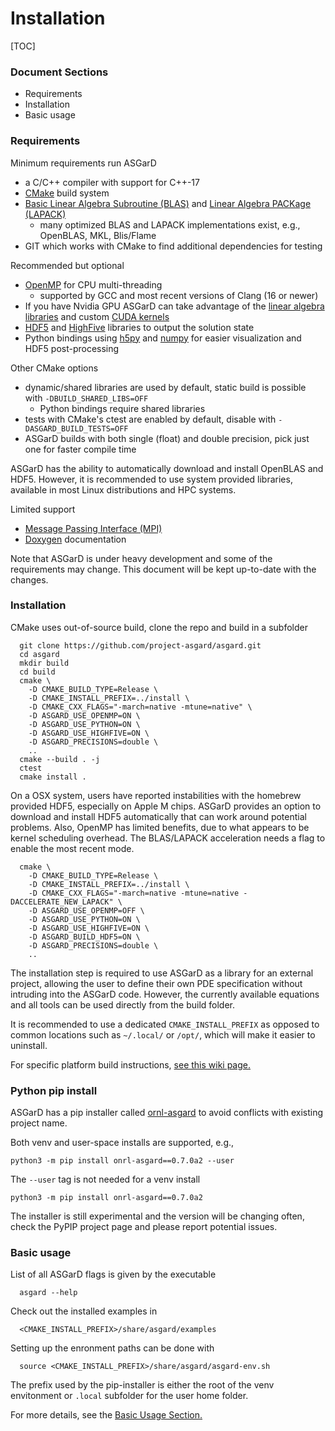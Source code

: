 # Installation

[TOC]

### Document Sections
* Requirements
* Installation
* Basic usage


### Requirements

Minimum requirements run ASGarD
* a C/C++ compiler with support for C++-17
* [CMake](https://cmake.org/) build system
* [Basic Linear Algebra Subroutine (BLAS)](https://en.wikipedia.org/wiki/Basic_Linear_Algebra_Subprograms) and [Linear Algebra PACKage (LAPACK)](http://www.netlib.org/lapack/)
    * many optimized BLAS and LAPACK implementations exist, e.g., OpenBLAS, MKL, Blis/Flame
* GIT which works with CMake to find additional dependencies for testing

Recommended but optional
* [OpenMP](https://en.wikipedia.org/wiki/OpenMP) for CPU multi-threading
    * supported by GCC and most recent versions of Clang (16 or newer)
* If you have Nvidia GPU ASGarD can take advantage of the [linear algebra libraries](https://developer.nvidia.com/cublas) and custom [CUDA kernels](https://developer.nvidia.com/cuda-zone)
* [HDF5](https://en.wikipedia.org/wiki/Hierarchical_Data_Format) and [HighFive](https://bluebrain.github.io/HighFive/) libraries to output the solution state
* Python bindings using [h5py](https://www.h5py.org/) and [numpy](https://numpy.org/) for easier visualization and HDF5 post-processing

Other CMake options
* dynamic/shared libraries are used by default, static build is possible with `-DBUILD_SHARED_LIBS=OFF`
    * Python bindings require shared libraries
* tests with CMake's ctest are enabled by default, disable with `-DASGARD_BUILD_TESTS=OFF`
* ASGarD builds with both single (float) and double precision, pick just one for faster compile time

ASGarD has the ability to automatically download and install OpenBLAS and HDF5.
However, it is recommended to use system provided libraries, available in most Linux distributions and HPC systems.

Limited support
* [Message Passing Interface (MPI)](https://en.wikipedia.org/wiki/Message_Passing_Interface)
* [Doxygen](http://www.doxygen.org/) documentation

Note that ASGarD is under heavy development and some of the requirements may change.
This document will be kept up-to-date with the changes.


### Installation

CMake uses out-of-source build, clone the repo and build in a subfolder
```
  git clone https://github.com/project-asgard/asgard.git
  cd asgard
  mkdir build
  cd build
  cmake \
    -D CMAKE_BUILD_TYPE=Release \
    -D CMAKE_INSTALL_PREFIX=../install \
    -D CMAKE_CXX_FLAGS="-march=native -mtune=native" \
    -D ASGARD_USE_OPENMP=ON \
    -D ASGARD_USE_PYTHON=ON \
    -D ASGARD_USE_HIGHFIVE=ON \
    -D ASGARD_PRECISIONS=double \
    ..
  cmake --build . -j
  ctest
  cmake install .
```

On a OSX system, users have reported instabilities with the homebrew provided HDF5,
especially on Apple M chips.
ASGarD provides an option to download and install HDF5 automatically
that can work around potential problems.
Also, OpenMP has limited benefits, due to what appears to be kernel scheduling overhead.
The BLAS/LAPACK acceleration needs a flag to enable the most recent mode.
```
  cmake \
    -D CMAKE_BUILD_TYPE=Release \
    -D CMAKE_INSTALL_PREFIX=../install \
    -D CMAKE_CXX_FLAGS="-march=native -mtune=native -DACCELERATE_NEW_LAPACK" \
    -D ASGARD_USE_OPENMP=OFF \
    -D ASGARD_USE_PYTHON=ON \
    -D ASGARD_USE_HIGHFIVE=ON \
    -D ASGARD_BUILD_HDF5=ON \
    -D ASGARD_PRECISIONS=double \
    ..
```

The installation step is required to use ASGarD as a library for an external project,
allowing the user to define their own PDE specification without intruding into the ASGarD code.
However, the currently available equations and all tools can be used directly from the
build folder.

It is recommended to use a dedicated `CMAKE_INSTALL_PREFIX` as opposed to common
locations such as `~/.local/` or `/opt/`, which will make it easier to uninstall.

For specific platform build instructions, [see this wiki page.](https://github.com/project-asgard/asgard/wiki/platforms)

### Python pip install

ASGarD has a pip installer called [ornl-asgard](https://pypi.org/project/ornl-asgard/) to avoid conflicts with existing project name.

Both venv and user-space installs are supported, e.g.,
```
python3 -m pip install onrl-asgard==0.7.0a2 --user
```
The `--user` tag is not needed for a venv install
```
python3 -m pip install onrl-asgard==0.7.0a2
```

The installer is still experimental and the version will be changing often,
check the PyPIP project page and please report potential issues.

### Basic usage

List of all ASGarD flags is given by the executable
```
  asgard --help
```

Check out the installed examples in
```
  <CMAKE_INSTALL_PREFIX>/share/asgard/examples
```

Setting up the enronment paths can be done with
```
  source <CMAKE_INSTALL_PREFIX>/share/asgard/asgard-env.sh
```
The prefix used by the pip-installer is either the root of the venv envitonment
or `.local` subfolder for the user home folder.

For more details, see the [Basic Usage Section.](basic_usage.md)
